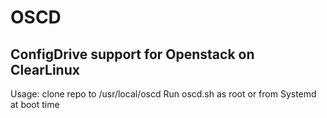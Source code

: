 # OSCD

## ConfigDrive support for Openstack on ClearLinux

Usage: clone repo to /usr/local/oscd
Run oscd.sh as root or from Systemd at boot time